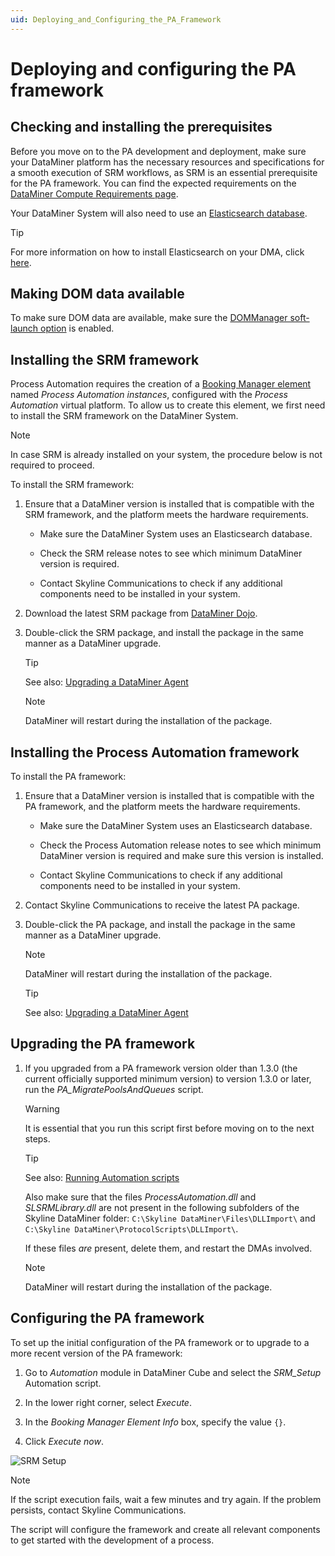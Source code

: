 ```yaml
---
uid: Deploying_and_Configuring_the_PA_Framework
---
```


# Deploying and configuring the PA framework

## Checking and installing the prerequisites

Before you move on to the PA development and deployment, make sure your DataMiner platform has the necessary resources and specifications for a smooth execution of SRM workflows, as SRM is an essential prerequisite for the PA framework. You can find the expected requirements on the [DataMiner Compute Requirements page](https://community.dataminer.services/dataminer-compute-requirements/).

Your DataMiner System will also need to use an [Elasticsearch database](xref:Elasticsearch_database).

> [!TIP]
> For more information on how to install Elasticsearch on your DMA, click [here](xref:Installing_Elasticsearch_via_DataMiner).

## Making DOM data available

To make sure DOM data are available, make sure the [DOMManager soft-launch option](xref:Overview_of_Soft_Launch_Options#dommanager) is enabled.

## Installing the SRM framework

Process Automation requires the creation of a [Booking Manager element](xref:SolSRM) named *Process Automation instances*, configured with the *Process Automation* virtual platform. To allow us to create this element, we first need to install the SRM framework on the DataMiner System.

> [!NOTE]
> In case SRM is already installed on your system, the procedure below is not required to proceed.

To install the SRM framework:

1. Ensure that a DataMiner version is installed that is compatible with the SRM framework, and the platform meets the hardware requirements.

   - Make sure the DataMiner System uses an Elasticsearch database.

   - Check the SRM release notes to see which minimum DataMiner version is required.

   - Contact Skyline Communications to check if any additional components need to be installed in your system.

1. Download the latest SRM package from [DataMiner Dojo](https://community.dataminer.services/downloads/).

1. Double-click the SRM package, and install the package in the same manner as a DataMiner upgrade.

   > [!TIP]
   > See also: [Upgrading a DataMiner Agent](xref:Upgrading_a_DataMiner_Agent)

   > [!NOTE]
   > DataMiner will restart during the installation of the package.

## Installing the Process Automation framework

To install the PA framework:

1. Ensure that a DataMiner version is installed that is compatible with the PA framework, and the platform meets the hardware requirements.

   - Make sure the DataMiner System uses an Elasticsearch database.

   - Check the Process Automation release notes to see which minimum DataMiner version is required and make sure this version is installed.

   - Contact Skyline Communications to check if any additional components need to be installed in your system.

1. Contact Skyline Communications to receive the latest PA package.

1. Double-click the PA package, and install the package in the same manner as a DataMiner upgrade.

   > [!NOTE]
   > DataMiner will restart during the installation of the package.

   > [!TIP]
   > See also: [Upgrading a DataMiner Agent](xref:Upgrading_a_DataMiner_Agent)

## Upgrading the PA framework

1. If you upgraded from a PA framework version older than 1.3.0 (the current officially supported minimum version) to version 1.3.0 or later, run the *PA_MigratePoolsAndQueues* script.

   > [!WARNING]
   > It is essential that you run this script first before moving on to the next steps.

   > [!TIP]
   > See also: [Running Automation scripts](xref:Running_Automation_scripts)

   Also make sure that the files *ProcessAutomation.dll* and *SLSRMLibrary.dll* are not present in the following subfolders of the Skyline DataMiner folder: `C:\Skyline DataMiner\Files\DLLImport\` and `C:\Skyline DataMiner\ProtocolScripts\DLLImport\`.

   If these files *are* present, delete them, and restart the DMAs involved.

   > [!NOTE]
   > DataMiner will restart during the installation of the package.

## Configuring the PA framework

To set up the initial configuration of the PA framework or to upgrade to a more recent version of the PA framework:

1. Go to *Automation* module in DataMiner Cube and select the *SRM_Setup* Automation script.

1. In the lower right corner, select *Execute*.

1. In the *Booking Manager Element Info* box, specify the value `{}`.

1. Click *Execute now*.

![SRM Setup](~/user-guide/images/SRM_setup.png)

> [!NOTE]
> If the script execution fails, wait a few minutes and try again. If the problem persists, contact Skyline Communications.

The script will configure the framework and create all relevant components to get started with the development of a process.
